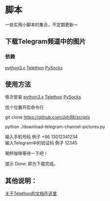 # 脚本
一些实用小脚本的集合，不定期更新～
## 下载Telegram频道中的图片

### 依赖
[python3.x](https://www.python.org/) 
[Telethon](https://github.com/LonamiWebs/Telethon) 
[PySocks](https://github.com/Anorov/PySocks)

## 使用方法

依次安装 [python3.x](https://www.python.org/) 
[Telethon](https://github.com/LonamiWebs/Telethon) 
[PySocks](https://github.com/Anorov/PySocks)

找个位置开启命令行

git clone https://github.com/Jxh98/scripts

python ./download-telegram-channel-pictures.py

输入手机号码  例子 +86 13012341234  
输入Telegram中的验证码  例子 12345  

喝杯咖啡等待一下吧！

提示 Done. 即为下载完成。

## 其他说明：
[关于Telethon的文档在这里](https://telethon.readthedocs.io/en/latest/index.html)


